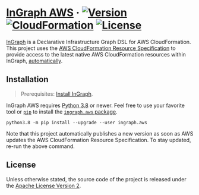 # [InGraph AWS][github] &middot; [![Version][badge-version]][version] [![CloudFormation][badge-cfn]][specs] [![License][badge-license]][license]

[InGraph][ingraph] is a Declarative Infrastructure Graph DSL for AWS
CloudFormation. This project uses the [AWS CloudFormation Resource
Specification][specs] to provide access to the latest native AWS
CloudFormation resources within InGraph, [automatically][actions].

## Installation

> Prerequisites: [Install InGraph][ingraph-install].

InGraph AWS requires [Python 3.8][python] or newer. Feel free to use
your favorite tool or [`pip`][pip] to install the [`ingraph.aws`
package][version].

```
python3.8 -m pip install --upgrade --user ingraph.aws
```

Note that this project automatically publishes a new version as soon as
AWS updates the AWS CloudFormation Resource Specification. To stay
updated, re-run the above command.

## License

Unless otherwise stated, the source code of the project is released
under the [Apache License Version 2][apachev2].

[github]: https://github.com/lifadev/ingraph-aws
[badge-version]: https://img.shields.io/badge/version-0.0.36-blue?style=flat-square
[version]: https://pypi.org/project/ingraph.aws/0.0.36/
[specs]: https://docs.aws.amazon.com/AWSCloudFormation/latest/UserGuide/cfn-resource-specification.html
[badge-cfn]: https://img.shields.io/badge/cloudformation-25.0.0-blue?style=flat-square
[badge-license]: https://img.shields.io/badge/license-Apache2-blue?style=flat-square
[license]: https://github.com/lifadev/ingraph-aws#license
[ingraph]: https://lifa.dev/ingraph
[ingraph-install]: https://github.com/lifadev/ingraph/blob/master/README.md#installation
[actions]: https://github.com/lifadev/ingraph-aws/actions
[python]: https://www.python.org/downloads/
[pip]: https://pip.pypa.io/en/stable/
[apachev2]: http://www.apache.org/licenses/LICENSE-2.0.txt
